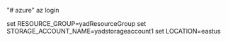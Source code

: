 "# azure" 
az login

set RESOURCE_GROUP=yadResourceGroup
set STORAGE_ACCOUNT_NAME=yadstorageaccount1
set LOCATION=eastus


